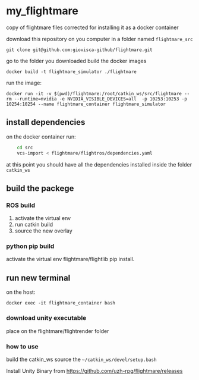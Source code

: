 # my_flightmare
copy of flightmare files corrected for installing it as a docker container



download this repository on you computer in a folder named `flightmare_src`
```
git clone git@github.com:giovisca-github/flightmare.git
```
go to the folder you downloaded build the docker images 
```Docker
docker build -t flightmare_simulator ./flightmare
```
run the image:
```
docker run -it -v $(pwd)/flightmare:/root/catkin_ws/src/flightmare --rm --runtime=nvidia -e NVIDIA_VISIBLE_DEVICES=all  -p 10253:10253 -p 10254:10254 --name flightmare_container flightmare_simulator
```
## install dependencies

on the docker container run:
```bash
    cd src
    vcs-import < flightmare/flightros/dependencies.yaml

```
at this point you should have all the dependencies installed inside the folder `catkin_ws`

## build the packege

### ROS build
1. activate the virtual env
2. run catkin build
3. source the new overlay

### python pip build
 activate the virtual env
 flightmare/flightlib
pip install.

## run new terminal 

on the host:
```
docker exec -it flightmare_container bash 
```

### download unity executable 
place on the flightmare/flightrender folder

### how to use
build the catkin_ws 
 source the `~/catkin_ws/devel/setup.bash`

Install Unity Binary from https://github.com/uzh-rpg/flightmare/releases
